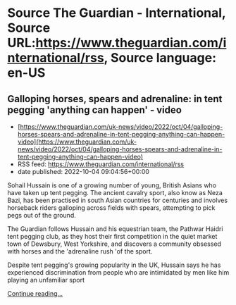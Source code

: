# Source The Guardian - International, Source URL:https://www.theguardian.com/international/rss, Source language: en-US

## Galloping horses, spears and adrenaline: in tent pegging 'anything can happen' - video
 - [https://www.theguardian.com/uk-news/video/2022/oct/04/galloping-horses-spears-and-adrenaline-in-tent-pegging-anything-can-happen-video](https://www.theguardian.com/uk-news/video/2022/oct/04/galloping-horses-spears-and-adrenaline-in-tent-pegging-anything-can-happen-video)
 - RSS feed: https://www.theguardian.com/international/rss
 - date published: 2022-10-04 09:04:56+00:00

<p>Sohail Hussain is one of a growing number of young, British Asians who have taken up tent pegging. The ancient cavalry sport, also know as Neza Bazi, has been practised in south Asian countries for centuries and involves horseback riders galloping across fields with spears, attempting to pick pegs out of the ground.</p><p>The Guardian follows Hussain and his equestrian team, the Pathwar Haidri tent pegging club, as they host their first competition in the quiet market town of Dewsbury, West Yorkshire, and discovers a community obsessed with horses and the 'adrenaline rush 'of the sport.</p><p>Despite tent pegging's growing popularity in the UK, Hussain says he has experienced discrimination from people who are intimidated by men like him playing an unfamiliar sport</p> <a href="https://www.theguardian.com/uk-news/video/2022/oct/04/galloping-horses-spears-and-adrenaline-in-tent-pegging-anything-can-happen-video">Continue reading...</a>

